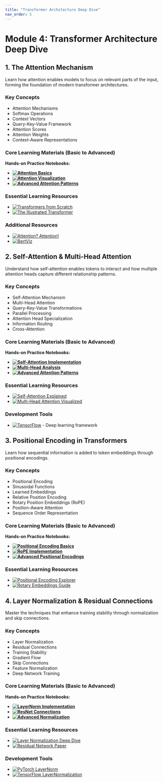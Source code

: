 ```yaml
---
title: "Transformer Architecture Deep Dive"
nav_order: 5
---
```


# Module 4: Transformer Architecture Deep Dive

## 1. The Attention Mechanism
Learn how attention enables models to focus on relevant parts of the input, forming the foundation of modern transformer architectures.

### Key Concepts
- Attention Mechanisms
- Softmax Operations
- Context Vectors
- Query-Key-Value Framework
- Attention Scores
- Attention Weights
- Context-Aware Representations

### Core Learning Materials (Basic to Advanced)
**Hands-on Practice Notebooks:**
- **[![Attention Basics](https://badgen.net/badge/Notebook/Attention%20Basics/orange)](notebooks/attention_basics.ipynb)**
- **[![Attention Visualization](https://badgen.net/badge/Notebook/Attention%20Visualization/orange)](notebooks/attention_viz.ipynb)** 
- **[![Advanced Attention Patterns](https://badgen.net/badge/Notebook/Advanced%20Attention%20Patterns/orange)](notebooks/advanced_attention.ipynb)** 

### Essential Learning Resources
- [![Transformers from Scratch](https://badgen.net/badge/Tutorial/Transformers%20from%20Scratch/blue)](https://brandonrohrer.com/transformers)
- [![The Illustrated Transformer](https://badgen.net/badge/Blog/The%20Illustrated%20Transformer/pink)](https://jalammar.github.io/illustrated-transformer/) 

### Additional Resources
- [![Attention? Attention!](https://badgen.net/badge/Blog/Attention%3F%20Attention%21/pink)](https://lilianweng.github.io/posts/2018-06-24-attention/)
- [![BertViz](https://badgen.net/badge/Github%20Repository/BertViz/cyan)](https://github.com/jessevig/bertviz) 

## 2. Self-Attention & Multi-Head Attention
Understand how self-attention enables tokens to interact and how multiple attention heads capture different relationship patterns.

### Key Concepts
- Self-Attention Mechanism
- Multi-Head Attention
- Query-Key-Value Transformations
- Parallel Processing
- Attention Head Specialization
- Information Routing
- Cross-Attention

### Core Learning Materials (Basic to Advanced)
**Hands-on Practice Notebooks:**
- **[![Self-Attention Implementation](https://badgen.net/badge/Notebook/Self-Attention%20Implementation/orange)](notebooks/self_attention.ipynb)** 
- **[![Multi-Head Analysis](https://badgen.net/badge/Notebook/Multi-Head%20Analysis/orange)](notebooks/multi_head.ipynb)** 
- **[![Advanced Attention Patterns](https://badgen.net/badge/Notebook/Advanced%20Attention%20Patterns/orange)](notebooks/advanced_patterns.ipynb)** 

### Essential Learning Resources
- [![Self-Attention Explained](https://badgen.net/badge/Paper/Self-Attention%20Explained/purple)](https://arxiv.org/abs/1706.03762) 
- [![Multi-Head Attention Visualized](https://badgen.net/badge/Blog/Multi-Head%20Attention%20Visualized/pink)](https://jalammar.github.io/illustrated-transformer/) 

### Development Tools
- [![TensorFlow](https://badgen.net/badge/Framework/TensorFlow/green)](https://www.tensorflow.org/) - Deep learning framework

## 3. Positional Encoding in Transformers
Learn how sequential information is added to token embeddings through positional encodings.

### Key Concepts
- Positional Encoding
- Sinusoidal Functions
- Learned Embeddings
- Relative Position Encoding
- Rotary Position Embeddings (RoPE)
- Position-Aware Attention
- Sequence Order Representation

### Core Learning Materials (Basic to Advanced)
**Hands-on Practice Notebooks:**
- **[![Positional Encoding Basics](https://badgen.net/badge/Notebook/Positional%20Encoding%20Basics/orange)](notebooks/pos_encoding.ipynb)** 
- **[![RoPE Implementation](https://badgen.net/badge/Notebook/RoPE%20Implementation/orange)](notebooks/rope.ipynb)** 
- **[![Advanced Positional Encodings](https://badgen.net/badge/Notebook/Advanced%20Positional%20Encodings/orange)](notebooks/advanced_pos.ipynb)**

### Essential Learning Resources
- [![Positional Encoding Explorer](https://badgen.net/badge/Github%20Repository/Positional%20Encoding%20Explorer/cyan)](https://github.com/jalammar/positional-encoding-explorer)
- [![Rotary Embeddings Guide](https://badgen.net/badge/Blog/Rotary%20Embeddings%20Guide/pink)](https://blog.eleuther.ai/rotary-embeddings/)

## 4. Layer Normalization & Residual Connections
Master the techniques that enhance training stability through normalization and skip connections.

### Key Concepts
- Layer Normalization
- Residual Connections
- Training Stability
- Gradient Flow
- Skip Connections
- Feature Normalization
- Deep Network Training

### Core Learning Materials (Basic to Advanced)
**Hands-on Practice Notebooks:**
- **[![LayerNorm Implementation](https://badgen.net/badge/Notebook/LayerNorm%20Implementation/orange)](notebooks/layer_norm.ipynb)** 
- **[![ResNet Connections](https://badgen.net/badge/Notebook/ResNet%20Connections/orange)](notebooks/residual.ipynb)** 
- **[![Advanced Normalization](https://badgen.net/badge/Notebook/Advanced%20Normalization/orange)](notebooks/advanced_norm.ipynb)** 

### Essential Learning Resources
- [![Layer Normalization Deep Dive](https://badgen.net/badge/Blog/Layer%20Normalization%20Deep%20Dive/pink)](https://leimao.github.io/blog/Layer-Normalization/) 
- [![Residual Network Paper](https://badgen.net/badge/Paper/Residual%20Network%20Paper/purple)](https://arxiv.org/abs/1512.03385) 

### Development Tools
- [![PyTorch LayerNorm](https://badgen.net/badge/Docs/PyTorch%20LayerNorm/green)](https://pytorch.org/docs/stable/generated/torch.nn.LayerNorm.html)
- [![TensorFlow LayerNormalization](https://badgen.net/badge/Docs/TensorFlow%20LayerNormalization/green)](https://www.tensorflow.org/api_docs/python/tf/keras/layers/LayerNormalization) 
